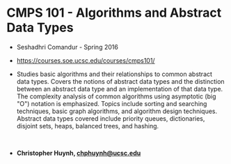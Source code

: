 # CMPS 101 - Algorithms and Abstract Data Types
- Seshadhri Comandur - Spring 2016
- https://courses.soe.ucsc.edu/courses/cmps101/

- Studies basic algorithms and their relationships to common abstract data types. Covers the notions of abstract data types and the distinction
  between an abstract data type and an implementation of that data type. The complexity analysis of common algorithms using asymptotic (big "O")
notation is emphasized. Topics include sorting and searching techniques, basic graph algorithms, and algorithm design techniques. Abstract data types
covered include priority queues, dictionaries, disjoint sets, heaps, balanced trees, and hashing.

<br/>

- **Christopher Huynh, chphuynh@ucsc.edu**